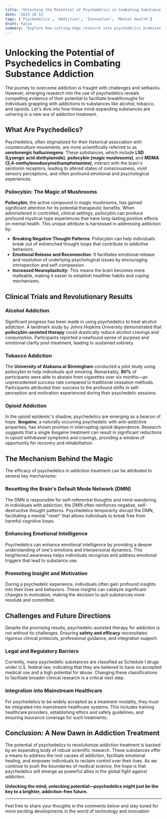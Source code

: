 ```yaml
---
title: 'Unlocking the Potential of Psychedelics in Combating Substance Addiction'
date: '2023-10-12'
tags: ['Psychedelics', 'Addiction', 'Innovation', 'Mental Health']
draft: false
summary: 'Explore how cutting-edge research into psychedelics promises new hope for those struggling with addiction to alcohol, tobacco, and opioids.'
---
```


# Unlocking the Potential of Psychedelics in Combating Substance Addiction

The journey to overcome addiction is fraught with challenges and setbacks. However, emerging research into the use of psychedelics reveals compelling evidence of their potential to facilitate breakthroughs for individuals grappling with addictions to substances like alcohol, tobacco, and opioids. Let's dive into how these mind-expanding substances are ushering in a new era of addiction treatment.

## What Are Psychedelics?

Psychedelics, often stigmatized for their historical association with counterculture movements, are more scientifically referred to as **serotonergic hallucinogens**. These substances, which include **LSD (Lysergic acid diethylamide)**, **psilocybin (magic mushrooms)**, and **MDMA (3,4-methylenedioxymethamphetamine)**, interact with the brain's serotonin receptors, leading to altered states of consciousness, vivid sensory perceptions, and often profound emotional and psychological experiences.

### Psilocybin: The Magic of Mushrooms

**Psilocybin**, the active compound in magic mushrooms, has gained significant attention for its potential therapeutic benefits. When administered in controlled, clinical settings, psilocybin can produce profound mystical-type experiences that have long-lasting positive effects on mental health. This unique attribute is harnessed in addressing addiction by:

- **Breaking Negative Thought Patterns**: Psilocybin can help individuals break out of entrenched thought loops that contribute to addictive behaviors.
- **Emotional Release and Reconnection**: It facilitates emotional release and resolution of underlying psychological issues by encouraging introspection and self-compassion.
- **Increased Neuroplasticity**: This means the brain becomes more malleable, making it easier to establish healthier habits and coping mechanisms.

## Clinical Trials and Revolutionary Results

### Alcohol Addiction

Significant progress has been made in using psychedelics to treat alcohol addiction. A landmark study by Johns Hopkins University demonstrated that **psilocybin-assisted therapy** could drastically reduce alcohol cravings and consumption. Participants reported a newfound sense of purpose and emotional clarity post-treatment, leading to sustained sobriety.

### Tobacco Addiction

The **University of Alabama at Birmingham** conducted a pilot study using psilocybin to help individuals quit smoking. Remarkably, **80%** of participants were able to abstain from cigarettes over six months—an unprecedented success rate compared to traditional cessation methods. Participants attributed their success to the profound shifts in self-perception and motivation experienced during their psychedelic sessions.

### Opioid Addiction

In the opioid epidemic's shadow, psychedelics are emerging as a beacon of hope. **Ibogaine**, a naturally occurring psychedelic with anti-addictive properties, has shown promise in interrupting opioid dependence. Research suggests that a single ibogaine treatment can result in significant reductions in opioid withdrawal symptoms and cravings, providing a window of opportunity for recovery and rehabilitation.

## The Mechanism Behind the Magic

The efficacy of psychedelics in addiction treatment can be attributed to several key mechanisms:

### Resetting the Brain's Default Mode Network (DMN)

The DMN is responsible for self-referential thoughts and mind-wandering. In individuals with addiction, the DMN often reinforces negative, self-destructive thought patterns. Psychedelics temporarily disrupt the DMN, facilitating a mental "reset" that allows individuals to break free from harmful cognitive loops.

### Enhancing Emotional Intelligence

Psychedelics can enhance emotional intelligence by providing a deeper understanding of one's emotions and interpersonal dynamics. This heightened awareness helps individuals recognize and address emotional triggers that lead to substance use.

### Promoting Insight and Motivation

During a psychedelic experience, individuals often gain profound insights into their lives and behaviors. These insights can catalyze significant changes in motivation, making the decision to quit substances more resolute and committed.

## Challenges and Future Directions

Despite the promising results, psychedelic-assisted therapy for addiction is not without its challenges. Ensuring **safety and efficacy** necessitates rigorous clinical protocols, professional guidance, and integration support.

### Legal and Regulatory Barriers

Currently, many psychedelic substances are classified as Schedule I drugs under U.S. federal law, indicating that they are believed to have no accepted medical use and a high potential for abuse. Changing these classifications to facilitate broader clinical research is a critical next step.

### Integration into Mainstream Healthcare

For psychedelics to be widely accepted as a treatment modality, they must be integrated into mainstream healthcare systems. This includes training healthcare providers, establishing ethics and safety guidelines, and ensuring insurance coverage for such treatments.

## Conclusion: A New Dawn in Addiction Treatment

The potential of psychedelics to revolutionize addiction treatment is backed by an expanding body of robust scientific research. These substances offer a means to address the root causes of addiction, facilitate emotional healing, and empower individuals to reclaim control over their lives. As we continue to push the boundaries of medical science, the hope is that psychedelics will emerge as powerful allies in the global fight against addiction.

**Unlocking the mind, unlocking potential—psychedelics might just be the key to a brighter, addiction-free future.**

---

Feel free to share your thoughts in the comments below and stay tuned for more exciting developments in the world of technology and innovation